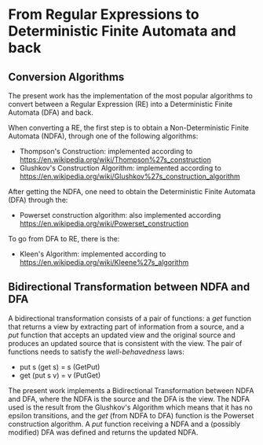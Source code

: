 # From Regular Expressions to Deterministic Finite Automata and back

## Conversion Algorithms

The present work has the implementation of the most popular algorithms to convert between a Regular Expression (RE) into a Deterministic Finite Automata (DFA) and back.

When converting a RE, the first step is to obtain a Non-Deterministic Finite Automata (NDFA), through one of the following algorithms:
- Thompson's Construction: implemented according to https://en.wikipedia.org/wiki/Thompson%27s_construction
- Glushkov's Construction Algorithm: implemented according to https://en.wikipedia.org/wiki/Glushkov%27s_construction_algorithm

After getting the NDFA, one need to obtain the Deterministic Finite Automata (DFA) through the: 
- Powerset construction algorithm: also implemented according https://en.wikipedia.org/wiki/Powerset_construction


To go from DFA to RE, there is the: 
- Kleen's Algorithm: implemented according to https://en.wikipedia.org/wiki/Kleene%27s_algorithm

## Bidirectional Transformation between NDFA and DFA

A bidirectional transformation consists of a pair of functions: a _get_ function that returns a view by extracting part of information from a source, and a _put_ function that accepts an updated view and the original source and produces an updated source that is consistent with the view. The pair of functions needs to satisfy the _well-behavedness_ laws: 

 - put s (get s) = s     (GetPut)
 - get (put s v) = v     (PutGet)

The present work implements a Bidirectional Transformation between NDFA and DFA, where the NDFA is the source and the DFA is the view. The NDFA used is the result from the Glushkov's Algorithm which means that it has no epsilon transitions, and the _get_ (from NDFA to DFA) function is the Powerset construction algorithm. A _put_ function receiving a NDFA and a (possibly modified) DFA was defined and returns the updated NDFA.



